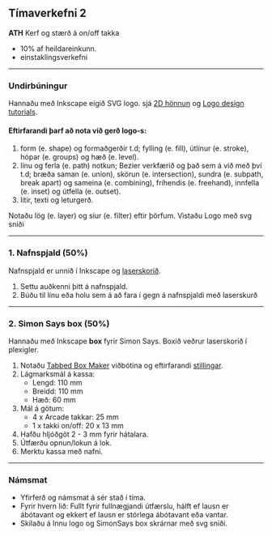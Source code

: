 ## Tímaverkefni 2 
**ATH** Kerf og stærð á on/off takka

- 10% af heildareinkunn.
- einstaklingsverkefni

---

### Undirbúningur  
Hannaðu með Inkscape eigið SVG logo. sjá [2D hönnun](https://github.com/VESM1VS/AFANGI/wiki/2D-h%C3%B6nnun) og [Logo design tutorials](https://www.youtube.com/playlist?list=PLynG8gQD-n8DUEHPGKj3fgQUSwIYyU7dk). 

#### Eftirfarandi þarf að nota við gerð logo-s:

1. form (e. shape) og formaðgerðir t.d; fylling (e. fill), útlínur (e. stroke), hópar (e. groups) og hæð (e. level).
1. línu og ferla (e. path) notkun; Bezier verkfærið og það sem á við með því t.d; bræða saman (e. union), skörun (e. intersection), sundra (e. subpath, break apart) og sameina (e. combining), fríhendis (e. freehand), innfella (e. inset) og útfella (e. outset).
1. litir, texti og leturgerð.

Notaðu lög (e. layer) og síur (e. filter) eftir þörfum. Vistaðu Logo með svg sniði

---

### 1. Nafnspjald (50%)

Nafnspjald er unnið í Inkscape og [laserskorið](https://github.com/VESM1VS/AFANGI/wiki/Laserskur%C3%B0ur).

1. Settu auðkenni þitt á nafnspjald.
1. Búðu til línu eða holu sem á að fara í gegn á nafnspjaldi með laserskurð


---

### 2. Simon Says box (50%)

Hannaðu með Inkscape **box** fyrir Simon Says. Boxið veðrur laserskorið í plexigler.
   1. Notaðu [Tabbed Box Maker](https://github.com/VESM1VS/AFANGI/blob/main/Kennsluefni/TabbedBoxMaker.md) viðbótina og eftirfarandi [stillingar](https://github.com/VESM1VS/AFANGI/blob/main/Kennsluefni/TabbedBox_stilling_SimonSays_Plexigler.jpg).
   1. Lágmarksmál á kassa:
      * Lengd:  110 mm 
      * Breidd: 110 mm 
      * Hæð: 60 mm 
   1. Mál á götum:
      * 4 x Arcade takkar: 25 mm 
      * 1 x takki on/off: 20 x 13 mm
   1. Hafðu hljóðgöt 2 - 3 mm fyrir hátalara.
   1. Útfærðu opnun/lokun á lok.  
   1. Merktu kassa með nafni.
 

---

### Námsmat 
- Yfirferð og námsmat á sér stað í tíma.
- Fyrir hvern lið: Fullt fyrir fullnægjandi útfærslu, hálft ef lausn er ábótavant og ekkert ef lausn er stórlega ábótavant eða vantar.
- Skilaðu á Innu logo og SimonSays box skrárnar með svg sniði.
